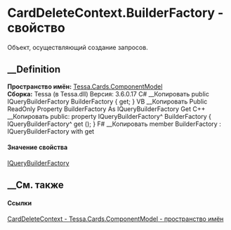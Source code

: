 # CardDeleteContext.BuilderFactory - свойство
Объект, осуществляющий создание запросов.
## __Definition
 **Пространство имён:**
[Tessa.Cards.ComponentModel](N_Tessa_Cards_ComponentModel.htm)  
 **Сборка:** Tessa (в Tessa.dll) Версия: 3.6.0.17
C# __Копировать
     public IQueryBuilderFactory BuilderFactory { get; }
VB __Копировать
     Public ReadOnly Property BuilderFactory As IQueryBuilderFactory
    	Get
C++ __Копировать
     public:
    property IQueryBuilderFactory^ BuilderFactory {
    	IQueryBuilderFactory^ get ();
    }
F# __Копировать
     member BuilderFactory : IQueryBuilderFactory with get
#### Значение свойства
[IQueryBuilderFactory](T_Tessa_Platform_Data_IQueryBuilderFactory.htm)
##  __См. также
#### Ссылки
[CardDeleteContext - ](T_Tessa_Cards_ComponentModel_CardDeleteContext.htm)
[Tessa.Cards.ComponentModel - пространство
имён](N_Tessa_Cards_ComponentModel.htm)
